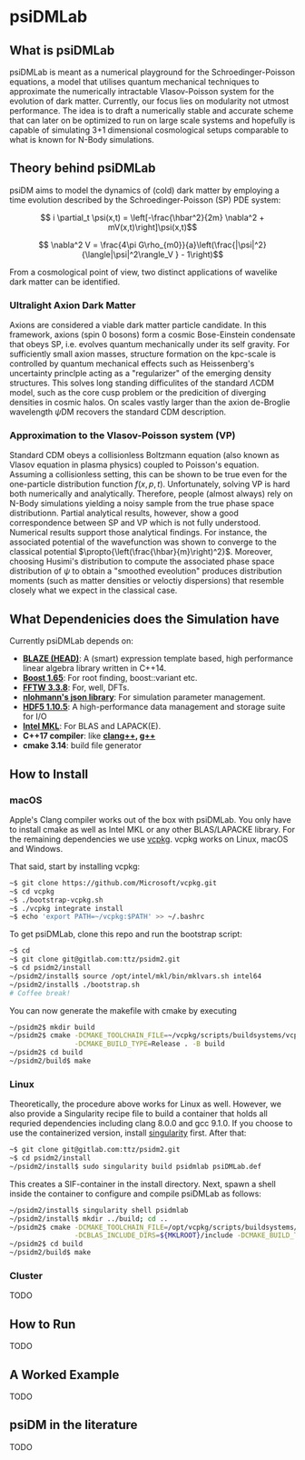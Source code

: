 # psiDMLab

## What is psiDMLab

psiDMLab is meant as a numerical playground for the Schroedinger-Poisson equations, 
a model that utilises quantum mechanical techniques to approximate the numerically 
intractable Vlasov-Poisson system for the evolution of dark matter. 
Currently, our focus lies on modularity not utmost performance. The idea is to draft 
a numerically stable and accurate scheme that can later on be optimized to run 
on large scale systems and hopefully is capable of simulating 3+1 dimensional 
cosmological setups comparable to what is known for N-Body simulations.

## Theory behind psiDMLab

psiDM aims to model the dynamics of (cold) dark matter by employing a time evolution
described by the Schroedinger-Poisson (SP) PDE system:
```math
    i \partial_t \psi(x,t) = \left[-\frac{\hbar^2}{2m} \nabla^2 +
    mV(x,t)\right]\psi(x,t)
```
```math
    \nabla^2 V = \frac{4\pi G\rho_{m0}}{a}\left(\frac{|\psi|^2}{\langle|\psi|^2\rangle_V } - 1\right)
```
From a cosmological point of view, two distinct applications of wavelike dark
matter can be identified.
### Ultralight Axion Dark Matter
Axions are considered a viable dark matter particle candidate. In this
framework, axions (spin 0 bosons) form a cosmic Bose-Einstein condensate that
obeys SP, i.e. evolves quantum mechanically under its self gravity. For
sufficiently small axion masses, structure formation on the kpc-scale is controlled
by quantum mechanical effects such as Heissenberg's uncertainty princlple acting
as a "regularizer" of the emerging density structures. This solves long standing
difficulites of the standard $`\Lambda`$CDM model, such as the core cusp problem
or the predicition of diverging densities in cosmic halos. On scales vastly
larger than the axion de-Broglie wavelength $`\psi`$DM recovers the standard CDM
description.
### Approximation to the Vlasov-Poisson system (VP)
Standard CDM obeys a collisionless Boltzmann equation (also known as Vlasov
equation in plasma physics) coupled to Poisson's
equation. Assuming a collisionless setting, this can be shown to be true even
for the one-particle distribution function $`f(x,p,t)`$. Unfortunately, solving
VP is hard both numerically and analytically. Therefore, people (almost always)
rely on N-Body simulations yielding a noisy sample from the true phase space
distributionn. Partial analytical results, however, show a good correspondence
between SP and VP which is not fully understood. Numerical results support those
analytical findings. For instance, the associated potential of the wavefunction
was shown to converge to the classical potential $`\propto{\left(\frac{\hbar}{m}\right)^2}`$.
Moreover, choosing Husimi's distribution to compute the associated phase
space distribution of $`\psi`$ to obtain a "smoothed eveolution" produces
distribution moments (such as matter densities or veloctiy dispersions) that
resemble closely what we expect in the classical case.
### 

## What Dependenicies does the Simulation have
Currently psiDMLab depends on:
* **[BLAZE (HEAD)](https://bitbucket.org/blaze-lib/blaze/src/master/)**: 
    A (smart) expression template based, high performance linear algebra library written in C++14. 
* **[Boost 1.65](http://www.boost.org)**: For root finding, boost::variant etc.
* **[FFTW 3.3.8](http://www.fftw.org)**: For, well, DFTs.
* **[nlohmann's json library](https://github.com/nlohmann/json)**: 
    For simulation parameter management.
* **[HDF5 1.10.5](https://www.hdfgroup.org/solutions/hdf5/)**: 
    A high-performance data management and storage suite for I/O
* **[Intel MKL](https://software.intel.com/en-us/mkl)**: 
    For BLAS and LAPACK(E).
* **C++17 compiler**: like **[clang++](https://llvm.org),
    [g++](https://gcc.gnu.org)**
* **cmake 3.14**: build file generator

## How to Install
### macOS

Apple's Clang compiler works out of the box with psiDMLab. You only have to
install cmake as well as Intel MKL or any other BLAS/LAPACKE library. For the
remaining dependencies we use [vcpkg](https://github.com/microsoft/vcpkg).
vcpkg works on Linux, macOS and Windows. 

That said, start by installing vcpkg:
```bash
~$ git clone https://github.com/Microsoft/vcpkg.git
~$ cd vcpkg
~$ ./bootstrap-vcpkg.sh
~$ ./vcpkg integrate install
~$ echo 'export PATH=~/vcpkg:$PATH' >> ~/.bashrc
```

To get psiDMLab, clone this repo and run the bootstrap script:
```bash
~$ cd
~$ git clone git@gitlab.com:ttz/psidm2.git
~$ cd psidm2/install
~/psidm2/install$ source /opt/intel/mkl/bin/mklvars.sh intel64
~/psidm2/install$ ./bootstrap.sh
# Coffee break!
```
You can now generate the makefile with cmake by executing
```bash
~/psidm2$ mkdir build
~/psidm2$ cmake -DCMAKE_TOOLCHAIN_FILE=~/vcpkg/scripts/buildsystems/vcpkg.cmake \
                -DCMAKE_BUILD_TYPE=Release . -B build
~/psidm2$ cd build
~/psidm2/build$ make
```
### Linux
Theoretically, the procedure above works for Linux as well. However, we also
provide a Singularity recipe file to build a container that holds all requried
dependencies including clang 8.0.0 and gcc 9.1.0. If you choose to use the
containerized version, install [singularity](https://sylabs.io/docs) first. After that:
```bash
~$ git clone git@gitlab.com:ttz/psidm2.git
~$ cd psidm2/install
~/psidm2/install$ sudo singularity build psidmlab psiDMLab.def
```
This creates a SIF-container in the install directory. Next, spawn a shell
inside the container to configure and compile psiDMLab as follows:
```bash
~/psidm2/install$ singularity shell psidmlab
~/psidm2/install$ mkdir ../build; cd ..
~/psidm2$ cmake -DCMAKE_TOOLCHAIN_FILE=/opt/vcpkg/scripts/buildsystems/vcpkg.cmake \
                -DCBLAS_INCLUDE_DIRS=${MKLROOT}/include -DCMAKE_BUILD_TYPE=Release .. -B build
~/psidm2$ cd build
~/psidm2/build$ make
```
### Cluster
TODO

## How to Run
TODO

## A Worked Example
TODO

## psiDM in the literature
TODO
